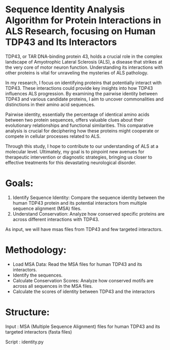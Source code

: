 # Sequence Identity Analysis Algorithm for Protein Interactions in ALS Research, focusing on Human TDP43 and Its Interactors

TDP43, or TAR DNA-binding protein 43, holds a crucial role in the complex landscape of Amyotrophic Lateral Sclerosis (ALS), a disease that strikes at the very core of motor neuron function. Understanding its interactions with other proteins is vital for unraveling the mysteries of ALS pathology.

In my research, I focus on identifying proteins that potentially interact with TDP43. These interactions could provide key insights into how TDP43 influences ALS progression. By examining the pairwise identity between TDP43 and various candidate proteins, I aim to uncover commonalities and distinctions in their amino acid sequences.

Pairwise identity, essentially the percentage of identical amino acids between two protein sequences, offers valuable clues about their evolutionary relationships and functional similarities. This comparative analysis is crucial for deciphering how these proteins might cooperate or compete in cellular processes related to ALS.

Through this study, I hope to contribute to our understanding of ALS at a molecular level. Ultimately, my goal is to pinpoint new avenues for therapeutic intervention or diagnostic strategies, bringing us closer to effective treatments for this devastating neurological disorder.

# Goals:
1. Identify Sequence Identity: Compare the sequence identity between the human TDP43 protein and its potential interactors from multiple sequence alignment (MSA) files.
2. Understand Conservation: Analyze how conserved specific proteins are across different interactions with TDP43.

As input, we will have msas files from TDP43 and few targeted interactors.

# Methodology:

- Load MSA Data: Read the MSA files for human TDP43 and its interactors.
- Identify the sequences.
- Calculate Conservation Scores: Analyze how conserved motifs are across all sequences in the MSA files.
- Calculate the scores of identity between TDP43 and the interactors

# Structure:
Input : MSA (Multiple Sequence Alignment) files for human TDP43 and its targeted interactors (fasta files)

Script : identity.py
